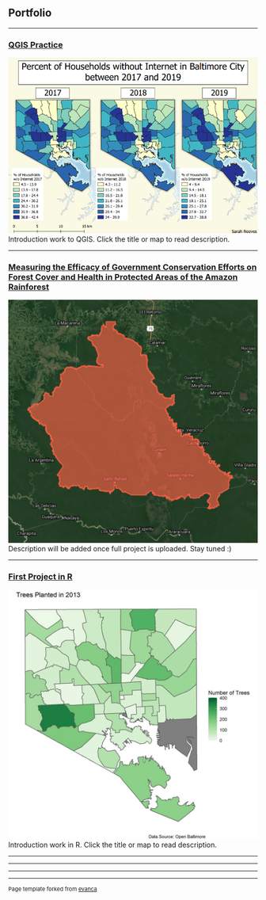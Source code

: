 ## Portfolio

---
### [QGIS Practice](/pro/)
[<img src="pro/internet.png?raw=true"/>](/pro/)
Introduction work to QGIS. Click the title or map to read description.


---
### [Measuring the Efficacy of Government Conservation Efforts on Forest Cover and Health in Protected Areas of the Amazon Rainforest](/381Project/)
[<img src="381Project/sdc.png?raw=true"/>](/381Project/)
Description will be added once full project is uploaded. Stay tuned :)

---
### [First Project in R](/project1_486/treeplnt.pdf)
[<img src="project1_486/treesplant.gif?raw=true"/>](/project1_486/treeplnt.pdf)
Introduction work in R. Click the title or map to read description.

---

---


---




---
<p style="font-size:11px">Page template forked from <a href="https://github.com/evanca/quick-portfolio">evanca</a></p>
<!-- Remove above link if you don't want to attibute -->
